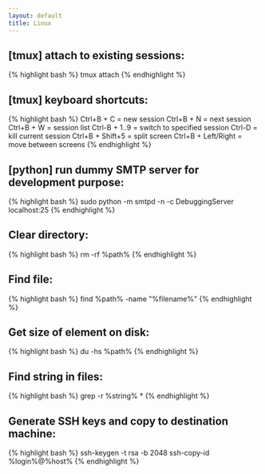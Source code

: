 ```yaml
---
layout: default
title: Linux
---
```


## [tmux] attach to existing sessions: ##

{% highlight bash %}
tmux attach
{% endhighlight %}

## [tmux] keyboard shortcuts: ##

{% highlight bash %}
Ctrl+B + C = new session
Ctrl+B + N = next session
Ctrl+B + W = session list
Ctrl-B + 1..9 = switch to specified session
Ctrl-D = kill current session
Ctrl+B + Shift+5 = split screen
Ctrl+B + Left/Right = move between screens
{% endhighlight %}

## [python] run dummy SMTP server for development purpose: ##

{% highlight bash %}
sudo python -m smtpd -n -c DebuggingServer localhost:25
{% endhighlight %}

## Clear directory: ##

{% highlight bash %}
rm -rf %path%
{% endhighlight %}

## Find file: ##

{% highlight bash %}
find %path% -name "%filename%"
{% endhighlight %}

## Get size of element on disk: ##

{% highlight bash %}
du -hs %path%
{% endhighlight %}

## Find string in files: ##

{% highlight bash %}
grep -r %string% *
{% endhighlight %}

## Generate SSH keys and copy to destination machine: ##

{% highlight bash %}
ssh-keygen -t rsa -b 2048
ssh-copy-id %login%@%host%
{% endhighlight %}
